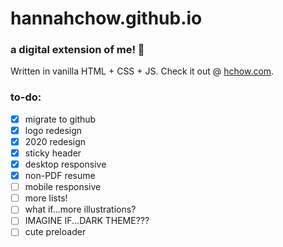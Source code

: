 # hannahchow.github.io

### a digital extension of me! 🌟 </br>
Written in vanilla HTML + CSS + JS. Check it out @ [hchow.com](http://hchow.com).

### to-do:
- [x] migrate to github
- [x] logo redesign
- [x] 2020 redesign
- [x] sticky header
- [x] desktop responsive
- [x] non-PDF resume
- [ ] mobile responsive
- [ ] more lists!
- [ ] what if...more illustrations?
- [ ] IMAGINE IF...DARK THEME???
- [ ] cute preloader
